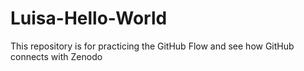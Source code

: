 # Luisa-Hello-World
This repository is for practicing the GitHub Flow and see how GitHub connects with Zenodo
